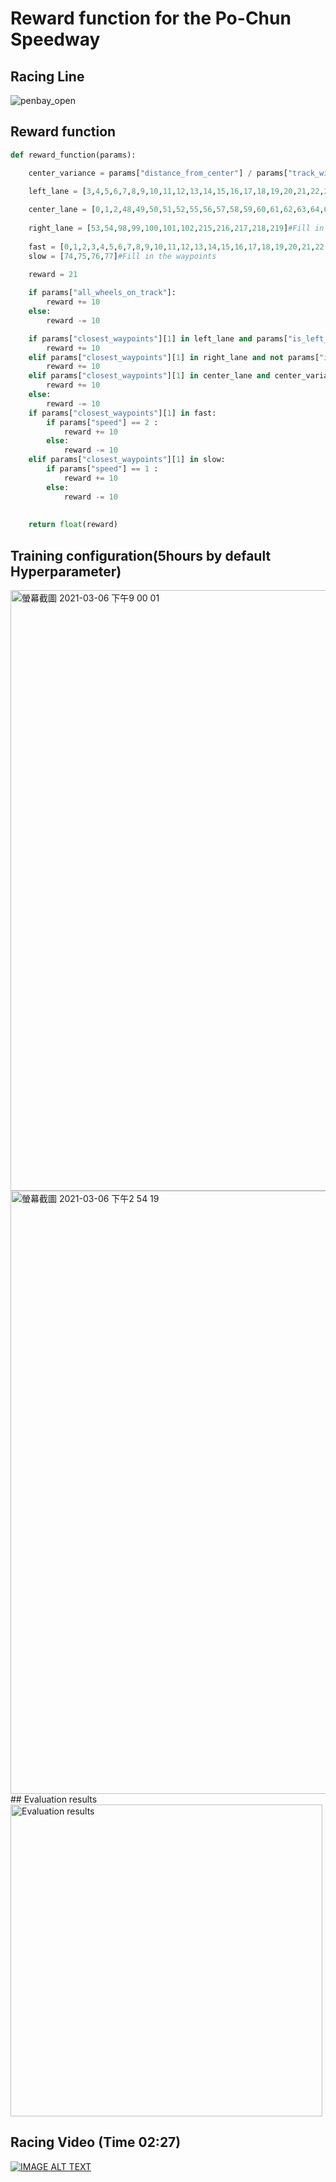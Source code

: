 
# Reward function for the Po-Chun Speedway
## Racing Line
![penbay_open](https://user-images.githubusercontent.com/61004532/110137027-58884e00-7e0b-11eb-8c0d-dd712517157f.png)

## Reward function
```python
def reward_function(params):

    center_variance = params["distance_from_center"] / params["track_width"]

    left_lane = [3,4,5,6,7,8,9,10,11,12,13,14,15,16,17,18,19,20,21,22,23,24,25,26,27,28,29,30,31,32,33,34,35,36,37,38,39,40,41,42,43,44,45,46,47,75,76,77,78,79,80,81,82,83,84,85,86,87,88,89,90,91,114,115,116,139,140,141,142,143,144,145,146,147,148,149,150,151,152,153,154,155,156,157,158,159,160,161,162,163,164,165,166,167,168,169,170,171,172,173,174,175,176,177,178,179,180,181,182,183,184,185,186,187,188,189,190,191]#Fill in the waypoints
    
    center_lane = [0,1,2,48,49,50,51,52,55,56,57,58,59,60,61,62,63,64,65,66,67,68,69,70,71,72,73,74,92,93,94,95,96,97,103,104,105,106,107,108,109,110,111,112,113,117,118,119,120,121,122,123,124,125,126,127,128,129,130,131,132,133,134,135,136,137,138,192,193,194,195,196,197,198,199,200,201,202,203,204,205,206,207,208,209,210,211,212,213,214,220,221,222,223,224,225,226,227,228,229,230]#Fill in the waypoints
    
    right_lane = [53,54,98,99,100,101,102,215,216,217,218,219]#Fill in the waypoints
    
    fast = [0,1,2,3,4,5,6,7,8,9,10,11,12,13,14,15,16,17,18,19,20,21,22,23,24,25,26,27,28,29,30,31,32,33,34,35,36,37,38,39,40,41,42,43,44,45,46,47,48,49,50,51,52,53,54,55,56,57,58,59,60,61,62,63,64,65,66,67,68,69,70,71,72,73,78,79,80,81,82,83,84,85,86,87,88,89,90,91,92,93,94,95,96,97,98,99,100,101,102,103,104,105,106,107,108,109,110,111,112,113,117,118,119,120,121,122,123,124,125,126,127,128,129,130,131,132,133,134,135,136,137,138,139,140,141,142,143,144,145,146,147,148,149,150,151,152,153,154,155,156,157,158,159,160,161,162,163,164,165,166,167,168,169,170,171,172,173,174,175,176,177,178,179,180,181,182,183,184,185,186,187,188,189,190,191,192,193,194,195,196,197,198,199,200,201,202,203,204,205,206,207,208,209,210,211,212,213,214,215,216,217,218,219,220,221,222,223,224,225,226,227,228,229,230]#Fill in the waypoints
    slow = [74,75,76,77]#Fill in the waypoints
    
    reward = 21

    if params["all_wheels_on_track"]:
        reward += 10
    else:
        reward -= 10

    if params["closest_waypoints"][1] in left_lane and params["is_left_of_center"]:
        reward += 10
    elif params["closest_waypoints"][1] in right_lane and not params["is_left_of_center"]:
        reward += 10
    elif params["closest_waypoints"][1] in center_lane and center_variance < 0.4:
        reward += 10
    else:
        reward -= 10
    if params["closest_waypoints"][1] in fast:
        if params["speed"] == 2 :
            reward += 10
        else:
            reward -= 10
    elif params["closest_waypoints"][1] in slow:
        if params["speed"] == 1 :
            reward += 10
        else:
            reward -= 10
        
    
    return float(reward)
```
## Training configuration(5hours by default Hyperparameter)
<img width="961" alt="螢幕截圖 2021-03-06 下午9 00 01" src="https://user-images.githubusercontent.com/61004532/110207565-4b2c9b80-7ebf-11eb-97fd-68ffa9325577.png">
<img width="965" alt="螢幕截圖 2021-03-06 下午2 54 19" src="https://user-images.githubusercontent.com/61004532/110198256-2a971e00-7e8c-11eb-854c-3a19cf42a615.png">
## Evaluation results 
<img width="499" alt="Evaluation results" src="https://user-images.githubusercontent.com/61004532/110197175-bad16500-7e84-11eb-864a-1c487320f4d7.png">

## Racing Video (Time 02:27)
[![IMAGE ALT TEXT](http://img.youtube.com/vi/upiIGe60vGQ/0.jpg)](http://www.youtube.com/watch?v=upiIGe60vGQ)


